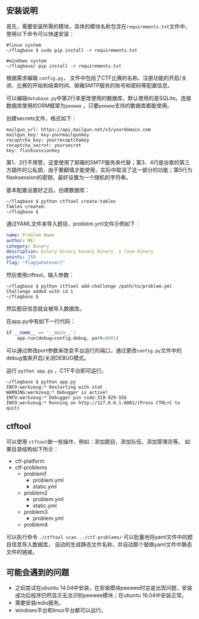 ## 安装说明
首先，需要安装所需的模块，具体的模块名称包含在`requirements.txt`文件中，使用以下命令可以快速安装：

```
#linux system
~/flagbase $ sudo pip install -r requirements.txt

#windows system
~/flagbase/ pip install -r requirements.txt
```

根据需求编辑 `config.py`， 文件中包括了CTF比赛的名称、注册功能的开启/关闭、比赛的开始和结束时间、邮箱SMTP服务的账号和密码等配置信息。

可以编辑`database.py`中第2行来更改使用的数据库，默认使用的是SQLite。连接数据库使用的ORM框架为`peewee` ，只要`peewee`支持的数据库都能使用。

创建secrets文件，格式如下：

```
mailgun_url: https://api.mailgun.net/v3/yourdomain.com
mailgun_key: key-yourmailgunkey
recaptcha_key: yourrecaptchakey
recaptcha_secret: yoursecret
key: flasksessionkey
```

第1、2行不用管，这里使用了邮箱的SMTP服务来代替；第3、4行是谷歌的第三方插件的公私钥，由于要翻墙才能使用，实际中取消了这一部分的功能；第5行为flasksession的密钥，最好设置为一个随机的字符串。



基本配置设置好之后，创建数据库：

```
~/flagbase $ python ctftool create-tables
Tables created.
~/flagbase $
```

通过YAML文件来导入题目，problem.yml文件示例如下：

```yml
name: Problem Name
author: ME!
category: Binary
description: binary binary binary binary. i love binary
points: 250
flag: "flag{whatever}"
```

然后使用ctftool，输入参数：

```
~/flagbase $ python ctftool add-challenge /path/to/problem.yml
Challenge added with id 1
~/flagbase $
```

 然后题目信息就会被导入数据库。

在app.py中有如下一行代码：

```python
if __name__ == '__main__':
    app.run(debug=config.debug, port=8001)
```

可以通过修改port参数来改变平台运行的端口，通过更改`config.py`文件中的debug值来开启/关闭DEBUG模式。

运行 `python app.py` ，CTF平台即可运行。 

```
~/flagbase $ python app.py
INFO:werkzeug:* Restarting with stat
WARNING:werkzeug:* Debugger is active!
INFO:werkzeug:* Debugger pin code:319-929-556
INFO:werkzeug:* Running on http://127.0.0.1:8001/(Press CTRL+C to quit)
```



## ctftool

可以使用 `ctftool`做一些操作，例如：添加题目，添加队伍，添加管理员等。 如果目录结构如下所示：

- ctf-platform
- ctf-problems
    - problem1
        - problem.yml
        - static.yml
    - problem2
        - problem.yml
        - static.yml
    - problem3
        - problem.yml
    - problem4

可以执行命令 `./ctftool scan ../ctf-problems/` 可以批量地将yaml文件中的题目信息导入数据库， 自动的生成静态文件名称，并自动那个替换yaml文件中静态文件的链接。

## 可能会遇到的问题

* 之前尝试在ubuntu 14.04中安装，在安装模块peewee时总是出现问题，安装成功后程序仍然显示无法识别peewee模块；在ubuntu 16.04中安装正常。
* 需要安装redis服务。
* windows平台和linux平台都可以运行。